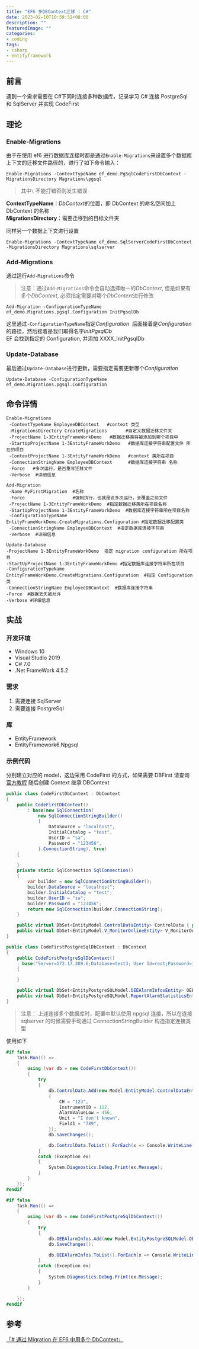 ```yaml
---
title: "EF6 多DBContext迁移 | C#"
date: 2023-02-10T10:59:52+08:00
description: ""
featuredImage: ""
categories:
- coding
tags:
- csharp
- entifyframework
---
```


## 前言

遇到一个需求需要在 C#下同时连接多种数据库，记录学习 C# 连接 PostgreSql 和 SqlServer 并实现 CodeFirst

## 理论

### Enable-Migrations

由于在使用 ef6 进行数据库连接时都是通过`Enable-Migrations`来设置多个数据库上下文的迁移文件路径的，进行了如下命令输入：

```shell
Enable-Migrations -ContextTypeName ef_demo.PgSqlCodeFirstDbContext -MigrationsDirectory Magrations\pgsql
```

> 其中`\` 不能打错否则发生错误

**ContextTypeName**：*DbContext*的位置，即 DbContext 的命名空间加上 DbContext 的名称  
**MigrationsDirectory**：需要迁移到的目标文件夹

同样另一个数据上下文进行设置

```shell
Enable-Migrations -ContextTypeName ef_demo.SqlServerCodeFirstDbContext -MigrationsDirectory Magrations\sqlserver
```

### Add-Migrations

通过运行`Add-Migrations`命令

> 注意：通过`Add-Migrations`命令会自动选择唯一的*DbContext*, 但是如果有多个*DbContext*, 必须指定需要对哪个*DbContext*进行修改

```shell
Add-Migration -ConfigurationTypeName ef_demo.Migrations.pgsql.Configuration InitPgsqlDb
```

这里通过`-ConfigurationTypeName`指定*Configuration*  后面接着是*Configuration*的路径，然后接着是我们取得名字*InitPgsqlDb*  
EF 会找到指定的 Configuration, 并添加 XXXX_InitPgsqlDb

### Update-Database

最后通过`Update-Database`进行更新，需要指定需要更新哪个*Configuration*

```shell
Update-Database -ConfigurationTypeName ef_demo.Migrations.pgsql.Configuration
```

## 命令详情

```shell
Enable-Migrations
 -ContextTypeName EmployeeDBContext   #context 类型
 -MigrationsDirectory CreateMigrations       #自定义数据迁移文件夹
 -ProjectName 1-3EntityFrameWorkDemo   #数据迁移类将被添加到哪个项目中
 -StartUpProjectName 1-3EntityFrameWorkDemo   #数据库连接字符串配置文件 所在的项目
 -ContextProjectName 1-3EntityFrameWorkDemo   #context 类所在项目
 -ConnectionStringName EmployeeDBContext      #数据库连接字符串 名称
 -Force   #多次运行，是否重写迁移文件
 -Verbose  #详细信息
```

```shell
Add-Migration
 -Name MyFirstMigration  #名称
 -Force                  #强制执行，也就是说多次运行，会覆盖之前文件
 -ProjectName 1-3EntityFrameWorkDemo  #指定数据迁移类所在项目名称
 -StartUpProjectName 1-3EntityFrameWorkDemo  #数据库连接字符串所在项目名称
 -ConfigurationTypeName EntityFrameWorkDemo.CreateMigrations.Configuration #指定数据迁移配置类
 -ConnectionStringName EmployeeDBContext  #指定数据库连接字符串
 -Verbose  #详细信息
```

```shell
Update-Database
-ProjectName 1-3EntityFrameWorkDemo  指定 migration configuration 所在项目
-StartUpProjectName 1-3EntityFrameWorkDemo #指定数据库连接字符串所在项目
-ConfigurationTypeName EntityFrameWorkDemo.CreateMigrations.Configuration  #指定 Configuration 类
-ConnectionStringName EmployeeDBContext  #数据库连接字符串
-Force  #数据丢失被允许
-Verbose #详细信息
```

## 实战

### 开发环境

- Windows 10
- Visual Studio 2019
- C# 7.0
- .Net FrameWork 4.5.2

### 需求

1. 需要连接 SqlServer
2. 需要连接 PostgreSql

### 库

- EntityFramework
- EntityFramework6.Npgsql

### 示例代码

分别建立对应的 model，这边采用 CodeFirst 的方式，如果需要 DBFirst 请查询 [官方教程](https://www.entityframeworktutorial.net/) 随后创建 Context 继承 DBContext

```C#
public class CodeFirstDbContext : DbContext
{
	public CodeFirstDbContext()
		: base(new SqlConnection(
			new SqlConnectionStringBuilder()
			{
				DataSource = "localhost",
				InitialCatalog = "test",
				UserID = "sa",
				Password = "123456",
			}.ConnectionString), true)
	{

	}
	private static SqlConnection SqlConnection()
	{
		var builder = new SqlConnectionStringBuilder();
		builder.DataSource = "localhost";
		builder.InitialCatalog = "test";
		builder.UserID = "sa";
		builder.Password = "123456";
		return new SqlConnection(builder.ConnectionString);
	}

	public virtual DbSet<EntityModel.ControlDataEntity> ControlData { get; set; }
	public virtual DbSet<EntityModel.V_MonitorOnlineEntity> V_MonitorOnline { get; set; }
}
```

```C#
public class CodeFirstPostgreSqlDbContext : DbContext
{
	public CodeFirstPostgreSqlDbContext()
	: base("Server=172.17.209.6;Database=test3; User Id=root;Password=123456;")
	{

	}

	public virtual DbSet<EntityPostgreSQLModel.OEEAlarmInfosEntity> OEEAlarmInfos { get; set; }
	public virtual DbSet<EntityPostgreSQLModel.ReportAlarmStatisticsEntity> ReportAlarmStatistics { get; set; }
}
```

> 注意： 上述连接多个数据库时，配置中默认使用 npgsql 连接，所以在连接 sqlserver 的时候需要手动通过 ConnectionStringBuilder 构造指定连接类型

使用如下

```C#
#if false
	Task.Run(() =>
	{
		using (var db = new CodeFirstDbContext())
		{
			try
			{
				db.ControlData.Add(new Model.EntityModel.ControlDataEntity
				{
					CH = "123",
					InstrumentID = 112,
					AlarmValueLow = 456,
					Unit = "I don't known",
					Field1 = "789",
				});
				db.SaveChanges();

				db.ControlData.ToList().ForEach(x => Console.WriteLine(x.CH + "\t" + x.AlarmValueLow));
			}
			catch (Exception ex)
			{
				System.Diagnostics.Debug.Print(ex.Message);
			}
		}
	});
#endif

#if false
	Task.Run(() =>
	{
		using (var db = new CodeFirstPostgreSqlDbContext())
		{
			try
			{
				db.OEEAlarmInfos.Add(new Model.EntityPostgreSQLModel.OEEAlarmInfosEntity { Code = "test3" });
				db.SaveChanges();

				db.OEEAlarmInfos.ToList().ForEach(x => Console.WriteLine(x.Code));
			}
			catch (Exception ex)
			{
				System.Diagnostics.Debug.Print(ex.Message);
			}
		}

	});
#endif
```

## 参考

[「# 通过 Migration 在 EF6 中用多个 DbContext」](https://www.cnblogs.com/Jack-Blog/p/4699596.html)

